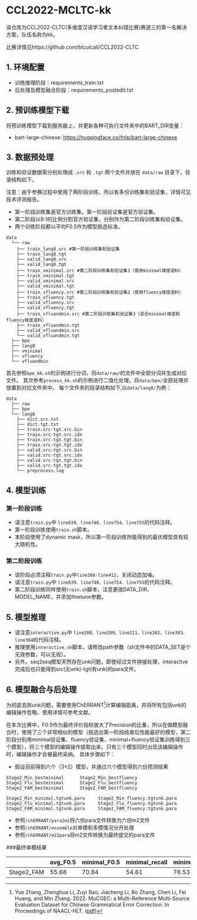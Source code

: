 # CCL2022-MCLTC-kk
该仓库为CCL2022-CLTC(多维度汉语学习者文本纠错比赛)赛道三的第一名解决方案，队伍名称为kk。


比赛详情见https://github.com/blcuicall/CCL2022-CLTC

## 1. 环境配置

- 训练推理阶段：requirements_train.txt
- 后处理及模型融合阶段：requirements_postedit.txt

## 2. 预训练模型下载

将预训练模型下载到服务器上，并更新各种可执行文件夹中的BART_DIR变量：

- bart-large-chinese: https://huggingface.co/fnlp/bart-large-chinese

## 3. 数据预处理

训练和验证数据需分别处理成 `.src`  和 `.tgt` 两个文件并放在 `data/raw` 目录下，目录结构如下。

注意：由于参赛过程中使用了两阶段训练，所以有多份训练集和验证集，详情可见技术评测报告。
- 第一阶段训练集是官方训练集，第一阶段验证集是官方验证集。
- 第二阶段以9:1的比例分割官方验证集，分别作为第二阶段训练集和验证集。
- 两个训练阶段都以平均F0.5作为模型挑选标准。

```
data
  └── raw
    ├── train_lang8.src #第一阶段训练集和验证集
    ├── train_lang8.tgt
    ├── valid_lang8.src
    ├── valid_lang8.tgt
    ├── train_vminimal.src #第二阶段训练集和验证集1（使用minimal维度语料）
    ├── train_vminimal.tgt
    ├── valid_vminimal.src
    ├── valid_vminimal.tgt
    ├── train_vfluency.src #第二阶段训练集和验证集2（使用fluency维度语料）
    ├── train_vfluency.tgt
    ├── valid_vfluency.src
    ├── valid_vfluency.tgt
    ├── train_vfluandmin.src #第二阶段训练集和验证集3（混合minimal维度和fluency维度语料）
    ├── train_vfluandmin.tgt
    ├── valid_vfluandmin.src
    └── valid_vfluandmin.tgt
  ├── bpe
  ├── lang8
  ├── vminimal
  ├── vfluency
  └── vfluandmin
```
首先参照`bpe_kk.sh`的示例进行分词，将`data/raw/`的文件中全部分词并生成对应文件。
其次参考`process_kk.sh`的示例进行二值化处理，将`data/bpe/`全部处理并放置到对应文件夹中。
每个文件夹的目录结构如下,以`data/lang8/`为例：
```
data
  ├── raw
  ├── bpe
  └── lang8
    ├── dict.src.txt
    ├── dict.tgt.txt
    ├── train.src-tgt.src.bin
    ├── train.src-tgt.src.idx
    ├── train.src-tgt.tgt.bin
    ├── train.src-tgt.tgt.idx
    ├── valid.src-tgt.src.bin
    ├── valid.src-tgt.src.idx  
    ├── valid.src-tgt.tgt.bin
    ├── valid.src-tgt.tgt.idx  
    └── preprocess.log
```
## 4. 模型训练
### 第一阶段训练
- 请注意`train.py`中 `line639、line748、line754、line755`的代码注释。
- 第一阶段训练使用`train.sh`脚本。
- 本阶段使用了dynamic mask，所以第一阶段训练所能得到的最优模型具有较大随机性。
### 第二阶段训练
- 该阶段必须注释`train.py`中`line388-line412`，关闭动态加噪。
- 请注意`train.py`中 `line639、line748、line754、line755`的代码注释。
- 第二阶段训练同样使用`train.sh`脚本，注意更改DATA_DIR、MODEL_NAME，并添加finetune参数。
## 5. 模型推理
- 请注意`interactive.py`中 `line208、line209、line211、line302、line303、line304`的代码注释。
- 推理使用`interactive.sh`脚本，请修改path参数（sh文件中的DATA_SET是个无效参数，可以无视）。
- 另外，seq2seq模型天然存在unk问题，即使经过文件拼接处理，interactive完成后也只能得到src(无unk)-tgt(有unk)的para文件。
## 6. 模型融合与后处理
为彻底去除unk问题，需要使用ChERRANT[^1]计算编辑距离，并将所有包括unk的编辑操作忽略，使用详情可参考文献。

在本次比赛中，F0.5作为最终评价指标放大了Precision的比重，所以在做模型融合时，使用了三个非常相似的模型（挑选出第一阶段结束后性能最好的模型，第二阶段分别用minimal验证集、fluency验证集、minimal+fluency验证集训练得到三个模型），将三个模型的编辑操作提取出来，只有三个模型同时出现该编辑操作时，编辑操作才会被最终采纳。
具体步骤如下：
- 假设目前得到六个（3*2）模型，并通过六个模型得到六份预测结果
```
Stage2_Min_bestminimal      Stage2_Min_bestfluency
Stage2_Flu_bestminimal      Stage2_Flu_bestfluency
Stage2_FAM_bestminimal      Stage2_FAM_bestfluency
```

```
Stage2_Min_minimal.tgtunk.para     Stage2_Min_fluency.tgtunk.para
Stage2_Flu_minimal.tgtunk.para     Stage2_Flu_fluency.tgtunk.para
Stage2_FAM_minimal.tgtunk.para     Stage2_FAM_fluency.tgtunk.para
```
- 参照`/chERRANT/para2m2`将六份para文件转换为六份m2文件
- 参照`/chERRANT/ensemble`对单模和多模情况分开处理
- 参照`/chERRANT/m22para`将m2文件转换为最终提交的para文件

###最终单模结果

|            | avg_F0.5 | minimal_F0.5 | minimal_recall | minimal_precision | fluency_F0.5 | fluency_recall | fluency_precision |
| ---------- | -------- | ------------ | -------------- | ----------------- | ------------ | -------------- | ----------------- |
| Stage2_FAM | 55.68    | 70.84        | 54.61          | 76.53             | 40.52        | 24.26          | 48.67             |


[^1]: Yue Zhang, Zhenghua Li, Zuyi Bao, Jiacheng Li, Bo Zhang, Chen Li, Fei Huang, and Min Zhang. 2022. MuCGEC: a Multi-Reference Multi-Source Evaluation Dataset for Chinese Grammatical Error Correction. In Proceedings of NAACL-HLT. ([pdf](https://arxiv.org/pdf/2204.10994.pdf))